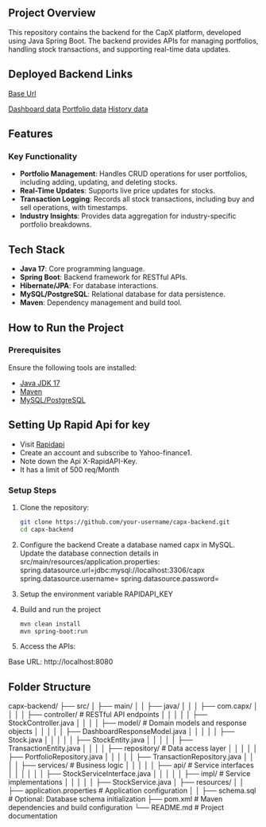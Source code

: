 ## Project Overview

This repository contains the backend for the CapX platform, developed using Java Spring Boot. The backend provides APIs for managing portfolios, handling stock transactions, and supporting real-time data updates.

## Deployed Backend Links

[Base Url](https://backend-capx-production.up.railway.app)

[Dashboard data](https://backend-capx-production.up.railway.app/data/dashboard)
[Portfolio data](https://backend-capx-production.up.railway.app/data/portfolio)
[History data](https://backend-capx-production.up.railway.app/data/history)

## Features

### Key Functionality
- **Portfolio Management**: Handles CRUD operations for user portfolios, including adding, updating, and deleting stocks.
- **Real-Time Updates**: Supports live price updates for stocks.
- **Transaction Logging**: Records all stock transactions, including buy and sell operations, with timestamps.
- **Industry Insights**: Provides data aggregation for industry-specific portfolio breakdowns.

## Tech Stack
- **Java 17**: Core programming language.
- **Spring Boot**: Backend framework for RESTful APIs.
- **Hibernate/JPA**: For database interactions.
- **MySQL/PostgreSQL**: Relational database for data persistence.
- **Maven**: Dependency management and build tool.

## How to Run the Project

### Prerequisites
Ensure the following tools are installed:
- [Java JDK 17](https://www.oracle.com/java/technologies/javase-jdk11-downloads.html)
- [Maven](https://maven.apache.org/)
- [MySQL/PostgreSQL](https://www.mysql.com/)

## Setting Up Rapid Api for key
- Visit [Rapidapi](https://rapidapi.com/apidojo/api/yahoo-finance1)
- Create an account and subscribe to Yahoo-finance1.
- Note down the Api X-RapidAPI-Key.
- It has a limit of 500 req/Month

### Setup Steps
1. Clone the repository:
   ```bash
   git clone https://github.com/your-username/capx-backend.git
   cd capx-backend
2. Configure the backend
   Create a database named capx in MySQL.
    Update the database connection details in src/main/resources/application.properties:
    spring.datasource.url=jdbc:mysql://localhost:3306/capx
    spring.datasource.username=<your-username>
    spring.datasource.password=<your-password>

3. Setup the environment variable RAPIDAPI_KEY
   
4. Build and run the project
    ```bash
    mvn clean install
    mvn spring-boot:run
   ```

6. Access the APIs:

Base URL: http://localhost:8080


## Folder Structure

capx-backend/
├── src/
│   ├── main/
│   │   ├── java/
│   │   │   ├── com.capx/
│   │   │   │   ├── controller/              # RESTful API endpoints
│   │   │   │   │   ├── StockController.java
│   │   │   │   ├── model/                   # Domain models and response objects
│   │   │   │   │   ├── DashboardResponseModel.java
│   │   │   │   │   ├── Stock.java
│   │   │   │   │   ├── StockEntity.java
│   │   │   │   │   ├── TransactionEntity.java
│   │   │   │   ├── repository/              # Data access layer
│   │   │   │   │   ├── PortfolioRepository.java
│   │   │   │   │   ├── TransactionRepository.java
│   │   │   │   ├── services/                # Business logic
│   │   │   │   │   ├── api/                 # Service interfaces
│   │   │   │   │   │   ├── StockServiceInterface.java
│   │   │   │   │   ├── impl/                # Service implementations
│   │   │   │   │       ├── StockService.java
│   ├── resources/
│   │   ├── application.properties           # Application configuration
│   │   ├── schema.sql                       # Optional: Database schema initialization
├── pom.xml                                  # Maven dependencies and build configuration
└── README.md                                # Project documentation



